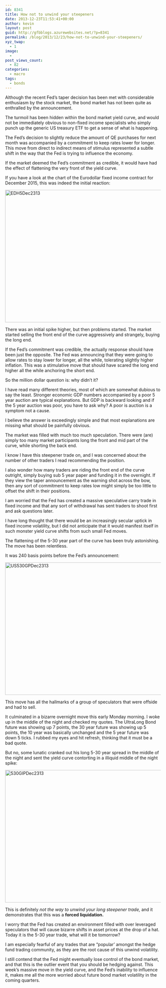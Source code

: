 ```yaml
---
id: 8341
title: How not to unwind your steepeners
date: 2013-12-23T11:53:41+00:00
author: kevin
layout: post
guid: http://gfbblogs.azurewebsites.net/?p=8341
permalink: /blog/2013/12/23/how-not-to-unwind-your-steepeners/
xyz_twap:
  - 1
image:
  - 
post_views_count:
  - 82
categories:
  - macro
tags:
  - bonds
---
```

Although the recent Fed&#8217;s taper decision has been met with considerable enthusiasm by the stock market, the bond market has not been quite as enthralled by the announcement.

The turmoil has been hidden within the bond market yield curve, and would not be immediately obvious to non-fixed income specialists who simply punch up the generic US treasury ETF to get a sense of what is happening.

The Fed&#8217;s decision to slightly reduce the amount of QE purchases for next month was accompanied by a commitment to keep rates lower for longer. This move from direct to indirect means of stimulus represented a subtle shift in the way that the Fed is trying to influence the economy.

If the market deemed the Fed&#8217;s commitment as credible, it would have had the effect of flattening the very front of the yield curve.

If you have a look at the chart of the Eurodollar fixed income contract for December 2015, this was indeed the initial reaction:

<img style="display: block; margin-left: auto; margin-right: auto;" title="US530GPDec2313.gif" alt="EDH5Dec2313" src="http://themacrotourist.com/blogs/2013/12/EDH5Dec2313.gif" width="600" height="429" border="0" />

There was an initial spike higher, but then problems started. The market started selling the front end of the curve aggressively and strangely, buying the long end.

If the Fed&#8217;s commitment was credible, the actually response should have been just the opposite. The Fed was announcing that they were going to allow rates to stay lower for longer, all the while, tolerating slightly higher inflation. This was a stimulative move that should have scared the long end higher all the while anchoring the short end.

So the million dollar question is: why didn&#8217;t it?

I have read many different theories, most of which are somewhat dubious to say the least. Stronger economic GDP numbers accompanied by a poor 5 year auction are typical explanations. But GDP is backward looking and if the 5 year auction was poor, you have to ask why? A poor is auction is a symptom not a cause.

I believe the answer is exceedingly simple and that most explanations are missing what should be painfully obvious.

The market was filled with much too much speculation. There were (are) simply too many market participants long the front and mid part of the curve, while shorting the back end.

I know I have this steepener trade on, and I was concerned about the number of other traders I read recommending the position.

I also wonder how many traders are riding the front end of the curve outright, simply buying sub 5 year paper and funding it in the overnight. If they view the taper announcement as the warning shot across the bow, then any sort of commitment to keep rates low might simply be too little to offset the shift in their positions.

I am worried that the Fed has created a massive speculative carry trade in fixed income and that any sort of withdrawal has sent traders to shoot first and ask questions later.

I have long thought that there would be an increasingly secular uptick in fixed income volatility, but I did not anticipate that it would manifest itself in such monster yield curve shifts from such small Fed moves.

The flattening of the 5-30 year part of the curve has been truly astonishing. The move has been relentless.

It was 240 basis points before the Fed&#8217;s announcement:

<img style="display: block; margin-left: auto; margin-right: auto;" title="US530GPDec2313.gif" alt="US530GPDec2313" src="http://themacrotourist.com/blogs/2013/12/US530GPDec2313.gif" width="600" height="429" border="0" />

This move has all the hallmarks of a group of speculators that were offside and had to sell.

It culminated in a bizarre overnight move this early Monday morning. I woke up in the middle of the night and checked my quotes. The UltraLong Bond future was showing up 7 points, the 30 year future was showing up 5 points, the 10 year was basically unchanged and the 5 year future was down 5 ticks. I rubbed my eyes and hit refresh, thinking that it must be a bad quote.

But no, some lunatic cranked out his long 5-30 year spread in the middle of the night and sent the yield curve contorting in a illiquid middle of the night spike:

<img style="display: block; margin-left: auto; margin-right: auto;" title="530GIPDec2313.gif" alt="530GIPDec2313" src="http://themacrotourist.com/blogs/2013/12/530GIPDec2313.gif" width="600" height="429" border="0" />

This is definitely _not the way to unwind your long steepener trade,_ and it demonstrates that this was a **forced liquidation.**

I worry that the Fed has created an environment filled with over leveraged speculators that will cause bizarre shifts in asset prices at the drop of a hat. Today it is the 5-30 year trade, what will it be tomorrow?

I am especially fearful of any trades that are &#8220;popular&#8217; amongst the hedge fund trading community, as they are the root cause of this unwind volatility.

I still contend that the Fed might eventually lose control of the bond market, and that this is the outlier event that you should be hedging against. This week&#8217;s massive move in the yield curve, and the Fed&#8217;s inability to influence it, makes me all the more worried about future bond market volatility in the coming quarters.